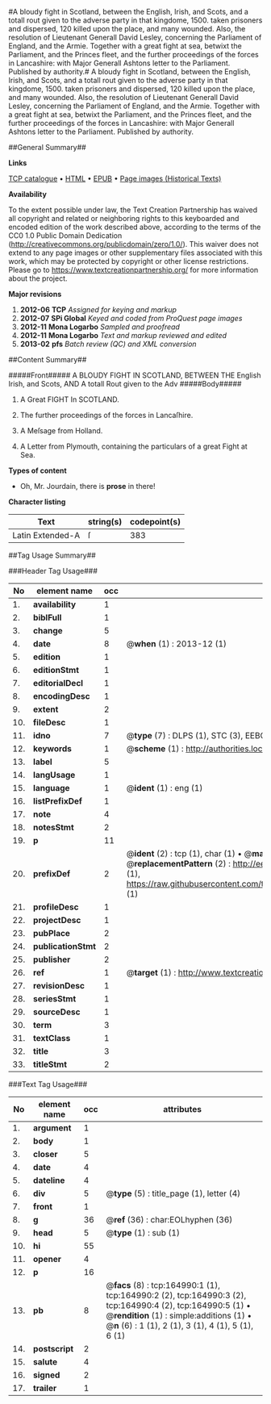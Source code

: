 #A bloudy fight in Scotland, between the English, Irish, and Scots, and a totall rout given to the adverse party in that kingdome, 1500. taken prisoners and dispersed, 120 killed upon the place, and many wounded. Also, the resolution of Lieutenant Generall David Lesley, concerning the Parliament of England, and the Armie. Together with a great fight at sea, betwixt the Parliament, and the Princes fleet, and the further proceedings of the forces in Lancashire: with Major Generall Ashtons letter to the Parliament. Published by authority.#
A bloudy fight in Scotland, between the English, Irish, and Scots, and a totall rout given to the adverse party in that kingdome, 1500. taken prisoners and dispersed, 120 killed upon the place, and many wounded. Also, the resolution of Lieutenant Generall David Lesley, concerning the Parliament of England, and the Armie. Together with a great fight at sea, betwixt the Parliament, and the Princes fleet, and the further proceedings of the forces in Lancashire: with Major Generall Ashtons letter to the Parliament. Published by authority.

##General Summary##

**Links**

[TCP catalogue](http://www.ota.ox.ac.uk/tcp/)  • 
[HTML](http://tei.it.ox.ac.uk/tcp/Texts-HTML/free/A76/A76876.html)  • 
[EPUB](http://tei.it.ox.ac.uk/tcp/Texts-EPUB/free/A76/A76876.epub) • 
[Page images (Historical Texts)](https://historicaltexts.jisc.ac.uk/eebo-99864907e)

**Availability**

To the extent possible under law, the Text Creation Partnership has waived all copyright and related or neighboring rights to this keyboarded and encoded edition of the work described above, according to the terms of the CC0 1.0 Public Domain Dedication (http://creativecommons.org/publicdomain/zero/1.0/). This waiver does not extend to any page images or other supplementary files associated with this work, which may be protected by copyright or other license restrictions. Please go to https://www.textcreationpartnership.org/ for more information about the project.

**Major revisions**

1. __2012-06__ __TCP__ *Assigned for keying and markup*
1. __2012-07__ __SPi Global__ *Keyed and coded from ProQuest page images*
1. __2012-11__ __Mona Logarbo__ *Sampled and proofread*
1. __2012-11__ __Mona Logarbo__ *Text and markup reviewed and edited*
1. __2013-02__ __pfs__ *Batch review (QC) and XML conversion*

##Content Summary##

#####Front#####
A BLOUDY FIGHT IN SCOTLAND, BETWEEN THE English Irish, and Scots, AND A totall Rout given to the Adv
#####Body#####

1. A Great FIGHT In SCOTLAND.

1. The further proceedings of the forces in Lancaſhire.

1. A Meſsage from Holland.

1. A Letter from Plymouth, containing the particulars of a great Fight at Sea.

**Types of content**

  * Oh, Mr. Jourdain, there is **prose** in there!

**Character listing**


|Text|string(s)|codepoint(s)|
|---|---|---|
|Latin Extended-A|ſ|383|

##Tag Usage Summary##

###Header Tag Usage###

|No|element name|occ|attributes|
|---|---|---|---|
|1.|__availability__|1||
|2.|__biblFull__|1||
|3.|__change__|5||
|4.|__date__|8| @__when__ (1) : 2013-12 (1)|
|5.|__edition__|1||
|6.|__editionStmt__|1||
|7.|__editorialDecl__|1||
|8.|__encodingDesc__|1||
|9.|__extent__|2||
|10.|__fileDesc__|1||
|11.|__idno__|7| @__type__ (7) : DLPS (1), STC (3), EEBO-CITATION (1), PROQUEST (1), VID (1)|
|12.|__keywords__|1| @__scheme__ (1) : http://authorities.loc.gov/ (1)|
|13.|__label__|5||
|14.|__langUsage__|1||
|15.|__language__|1| @__ident__ (1) : eng (1)|
|16.|__listPrefixDef__|1||
|17.|__note__|4||
|18.|__notesStmt__|2||
|19.|__p__|11||
|20.|__prefixDef__|2| @__ident__ (2) : tcp (1), char (1)  •  @__matchPattern__ (2) : ([0-9\-]+):([0-9IVX]+) (1), (.+) (1)  •  @__replacementPattern__ (2) : http://eebo.chadwyck.com/downloadtiff?vid=$1&page=$2 (1), https://raw.githubusercontent.com/textcreationpartnership/Texts/master/tcpchars.xml#$1 (1)|
|21.|__profileDesc__|1||
|22.|__projectDesc__|1||
|23.|__pubPlace__|2||
|24.|__publicationStmt__|2||
|25.|__publisher__|2||
|26.|__ref__|1| @__target__ (1) : http://www.textcreationpartnership.org/docs/. (1)|
|27.|__revisionDesc__|1||
|28.|__seriesStmt__|1||
|29.|__sourceDesc__|1||
|30.|__term__|3||
|31.|__textClass__|1||
|32.|__title__|3||
|33.|__titleStmt__|2||


###Text Tag Usage###

|No|element name|occ|attributes|
|---|---|---|---|
|1.|__argument__|1||
|2.|__body__|1||
|3.|__closer__|5||
|4.|__date__|4||
|5.|__dateline__|4||
|6.|__div__|5| @__type__ (5) : title_page (1), letter (4)|
|7.|__front__|1||
|8.|__g__|36| @__ref__ (36) : char:EOLhyphen (36)|
|9.|__head__|5| @__type__ (1) : sub (1)|
|10.|__hi__|55||
|11.|__opener__|4||
|12.|__p__|16||
|13.|__pb__|8| @__facs__ (8) : tcp:164990:1 (1), tcp:164990:2 (2), tcp:164990:3 (2), tcp:164990:4 (2), tcp:164990:5 (1)  •  @__rendition__ (1) : simple:additions (1)  •  @__n__ (6) : 1 (1), 2 (1), 3 (1), 4 (1), 5 (1), 6 (1)|
|14.|__postscript__|2||
|15.|__salute__|4||
|16.|__signed__|2||
|17.|__trailer__|1||
